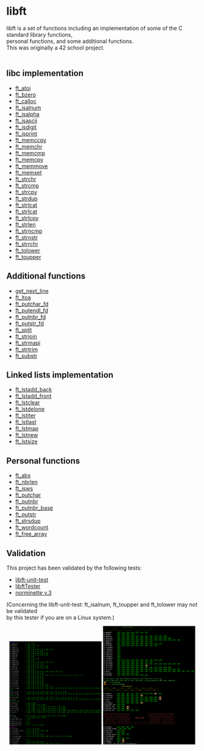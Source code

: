 # libft

libft is a set of functions including an implementation of some of the C standard library functions,<br />
personal functions, and some additional functions.<br />
This was originally a 42 school project.<br /><br />

## libc implementation

* [ft_atoi](ft_atoi.c)
* [ft_bzero](ft_bzero.c)
* [ft_calloc](ft_calloc.c)
* [ft_isalnum](ft_isalnum.c)
* [ft_isalpha](ft_isalpha.c)
* [ft_isascii](ft_isascii.c)
* [ft_isdigit](ft_isdigit.c)
* [ft_isprint](ft_isprint.c)
* [ft_memccpy](ft_memccpy.c)
* [ft_memchr](ft_memchr.c)
* [ft_memcmp](ft_memcmp.c)
* [ft_memcpy](ft_memcpy.c)
* [ft_memmove](ft_memmove.c)
* [ft_memset](ft_memset.c)
* [ft_strchr](ft_strchr.c)
* [ft_strcmp](ft_strcmp.c)
* [ft_strcpy](ft_strcpy.c)
* [ft_strdup](ft_strdup.c)
* [ft_strlcat](ft_strlcat.c)
* [ft_strlcat](ft_strlcat.c)
* [ft_strlcpy](ft_strlcpy.c)
* [ft_strlen](ft_strlen.c)
* [ft_strncmp](ft_strncmp.c)
* [ft_strnstr](ft_strnstr.c)
* [ft_strrchr](ft_strrchr.c)
* [ft_tolower](ft_tolower.c)
* [ft_toupper](ft_toupper.c)

## Additional functions

* [get_next_line](get_next_line.c)
* [ft_itoa](ft_itoa.c)
* [ft_putchar_fd](ft_putchar_fd.c)
* [ft_putendl_fd](ft_putendl_fd.c)
* [ft_putnbr_fd](ft_putnbr_fd.c)
* [ft_putstr_fd](ft_putstr_fd.c)
* [ft_split](ft_split.c)
* [ft_strjoin](ft_strjoin.c)
* [ft_strmapi](ft_strmapi.c)
* [ft_strtrim](ft_strtrim.c)
* [ft_substr](ft_substr.c)

## Linked lists implementation

* [ft_lstadd_back](ft_lstadd_back.c)
* [ft_lstadd_front](ft_lstadd_front.c)
* [ft_lstclear](ft_lstclear.c)
* [ft_lstdelone](ft_lstdelone.c)
* [ft_lstiter](ft_lstiter.c)
* [ft_lstlast](ft_lstlast.c)
* [ft_lstmap](ft_lstmap.c)
* [ft_lstnew](ft_lstnew.c)
* [ft_lstsize](ft_lstsize.c)

## Personal functions

* [ft_abs](ft_abs.c)
* [ft_nbrlen](ft_nbrlen.c)
* [ft_isws](ft_isws.c)
* [ft_putchar](ft_putchar.c)
* [ft_putnbr](ft_putnbr.c)
* [ft_putnbr_base](ft_putnbr_base.c)
* [ft_putstr](ft_putstr.c)
* [ft_strsdup](ft_strsdup.c)
* [ft_wordcount](ft_wordcount.c)
* [ft_free_array](ft_free_array.c)

## Validation

This project has been validated by the following tests:<br />
* [libft-unit-test](https://github.com/alelievr/libft-unit-test)
* [libftTester](https://github.com/Tripouille/libftTester)
* [norminette v.3](https://github.com/alexandregv/norminette-action)

(Concerning the libft-unit-test: ft_isalnum, ft_toupper and ft_tolower may not be validated<br />
by this tester if you are on a Linux system.)

<p align="center">
        <img src="/screenshots/libfttester.png" width="48%" />
        <img src="/screenshots/libft-unit-test.png" width="48%" />
</p>
